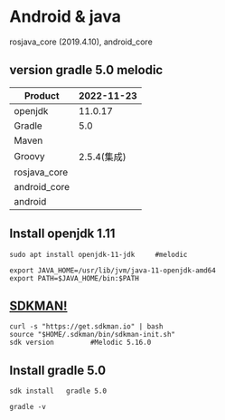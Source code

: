 # Android & java

rosjava_core (2019.4.10), android_core

## version gradle 5.0 melodic
| Product       | 2022-11-23 |
| ------------- |------------|
| openjdk       | 11.0.17    |
| Gradle        | 5.0        |
| Maven         |            |
| Groovy        | 2.5.4(集成) |
| rosjava_core  |            |
| android_core  |            |
| android       |            |

## Install openjdk 1.11
```
sudo apt install openjdk-11-jdk		#melodic

export JAVA_HOME=/usr/lib/jvm/java-11-openjdk-amd64
export PATH=$JAVA_HOME/bin:$PATH
```

## [SDKMAN!](https://sdkman.io/install)
```
curl -s "https://get.sdkman.io" | bash
source "$HOME/.sdkman/bin/sdkman-init.sh"
sdk version			#Melodic 5.16.0
```

## Install gradle 5.0
```
sdk install   gradle 5.0

gradle -v
```